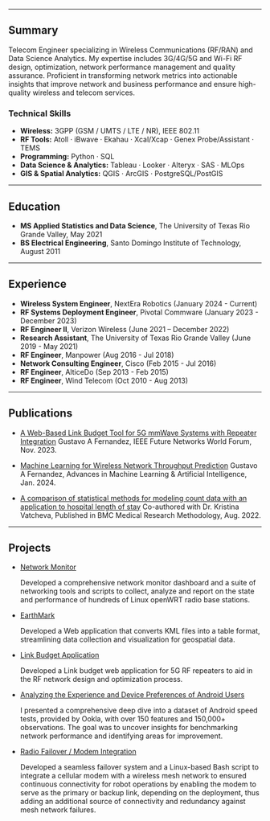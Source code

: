 

---
## Summary

Telecom Engineer specializing in Wireless Communications (RF/RAN) and Data Science Analytics. My expertise includes 3G/4G/5G and Wi-Fi RF design, optimization, network performance management and quality assurance. Proficient in transforming network metrics into actionable insights that improve network and business performance and ensure high-quality wireless and telecom services.


### Technical Skills

- **Wireless:** 3GPP (GSM / UMTS / LTE / NR), IEEE 802.11  
- **RF Tools:** Atoll · iBwave · Ekahau · Xcal/Xcap · Genex Probe/Assistant · TEMS  
- **Programming:** Python · SQL  
- **Data Science & Analytics:** Tableau · Looker · Alteryx · SAS · MLOps  
- **GIS & Spatial Analytics:** QGIS · ArcGIS · PostgreSQL/PostGIS



---
## Education

- **MS Applied Statistics and Data Science**, The University of Texas Rio Grande Valley, May 2021
- **BS Electrical Engineering**, Santo Domingo Institute of Technology, August 2011

---

## Experience

- **Wireless System Engineer**, NextEra Robotics (January 2024 - Current)
- **RF Systems Deployment Engineer**, Pivotal Commware (January 2023 - December 2023)  
- **RF Engineer II**, Verizon Wireless (June 2021 – December 2022)
- **Research Assistant**, The University of Texas Rio Grande Valley (June 2019 - May 2021)
- **RF Engineer**, Manpower (Aug 2016 - Jul 2018)
- **Network Consulting Engineer**, Cisco (Feb 2015 - Jul 2016)
- **RF Engineer**, AlticeDo (Sep 2013 - Feb 2015)
- **RF Engineer**, Wind Telecom (Oct 2010 - Aug 2013)




---


## Publications

- [A Web-Based Link Budget Tool for 5G mmWave Systems with Repeater Integration](https://ieeexplore.ieee.org/abstract/document/10520341) Gustavo A Fernandez, IEEE Future Networks World Forum, Nov. 2023.
  
- [Machine Learning for Wireless Network Throughput Prediction](https://www.opastpublishers.com/open-access-articles/machine-learning-for-wireless-network-throughput-prediction.pdf) Gustavo A Fernandez, Advances in Machine Learning & Artificial Intelligence, Jan. 2024. 

- [A comparison of statistical methods for modeling count data with an application to hospital length of stay](https://link.springer.com/article/10.1186/s12874-022-01685-8) Co-authored with Dr. Kristina Vatcheva, Published in BMC Medical Research Methodology, Aug. 2022.

---

## Projects

- [Network Monitor](https://github.com/gustavofernandezlembert/Gustavo-Fernandez/blob/17aac681d5e57f8a830adc1da856b50aa5961f62/Screen%20Shot%202024-12-26%20at%204.24.07%20PM.png)[](https://github.com/gustavofernandezlembert/Gustavo-Fernandez/blob/17aac681d5e57f8a830adc1da856b50aa5961f62/ping.py)
  
  Developed a comprehensive network monitor dashboard and a suite of networking tools and scripts to collect, analyze and report on the state and performance of hundreds 
  of Linux openWRT radio base stations.
  
- [EarthMark](https://github.com/gustavofernandezlembert/Placemarks.KML_TO_HTML)
  
  Developed a Web application that converts KML files into a table format, streamlining data collection and visualization for geospatial data.

- [Link Budget Application](https://nrboostlinkbudget.wn.r.appspot.com/)
  
  Developed a Link budget web application for 5G RF repeaters to aid in the RF network design and optimization process.

- [Analyzing the Experience and Device Preferences of Android Users](https://github.com/gustavofernandezlembert/Gustavo-Fernandez/tree/master/ookla)

  I presented a comprehensive deep dive into a dataset of Android speed tests, provided by Ookla, with over 150 features and 150,000+ observations. 
  The goal was to uncover insights for benchmarking network performance and identifying areas for improvement.

- [Radio Failover / Modem Integration](https://github.com/gustavofernandezlembert/Gustavo-Fernandez/blob/09d22eb7eb97bd0065c02bdb97e3e69e935ab91b/Screen%20Shot%202024-12-26%20at%204.32.23%20PM.png)
  
  Developed a seamless failover system and a Linux-based Bash script to integrate a cellular modem with a wireless mesh network to ensured continuous connectivity for robot operations by enabling the modem to serve as the primary or backup link,   depending on the deployment, thus adding an additional source of connectivity and redundancy against mesh network failures.
  
<!--
- [Logistic Regression in R](https://github.com/gustavofernandezlembert/Gustavo-Fernandez/blob/master/Heart.pdf)

- [Insurance Database SQL Insights](https://github.com/gustavofernandezlembert/Example_of_SQL_Queries)

- [Maximum Likelihood Estimation in R - Normal Distribution](https://gustavofernandezlembert.github.io/Maximum-Likelihood/)


- [Analysis of Medicare Charges for DRG-689 in New York Hospitals](https://github.com/gustavofernandezlembert/Medicare-Hospital-Charges-/tree/main)

  Performed a data analysis using SAS and SQL to uncover significant variability in hospital charges for Kidney and Urinary Tract Infections (DRG-689) based on metropolitan status.


-->
  
